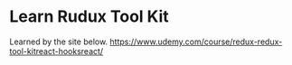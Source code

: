# Learn Rudux Tool Kit

Learned by the site below.
https://www.udemy.com/course/redux-redux-tool-kitreact-hooksreact/

